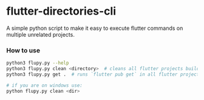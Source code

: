 # flutter-directories-cli
A simple python script to make it easy to execute flutter commands on multiple unrelated projects.


### How to use
```sh 
python3 flupy.py --help
python3 flupy.py clean <directory>  # cleans all flutter projects build directories in <directory.
python3 flupy.py get .  # runs `flutter pub get` in all flutter projects in under current directory

# if you are on windows use:
python flupy.py clean <dir>
```

